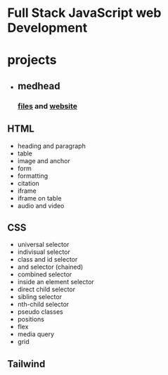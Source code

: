 # Full Stack JavaScript web Development

# projects

- ## medhead
  ### [files](https://github.com/SudhanshuModi/fsjs/tree/main/projects/01_medhead) and [website](https://medhead.netlify.app/)

## HTML

- heading and paragraph
- table
- image and anchor
- form
- formatting
- citation
- iframe
- iframe on table
- audio and video

## CSS

- universal selector
- indivisual selector
- class and id selector
- and selector (chained)
- combined selector
- inside an element selector
- direct child selector
- sibling selector
- nth-child selector
- pseudo classes
- positions
- flex
- media query
- grid

## Tailwind
